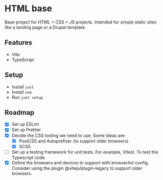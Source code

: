 # HTML base

Base project for HTML + CSS + JS projects. Intended for simple static sites like a landing page or a Drupal template.

## Features

- Vite
- TypeScript

## Setup

- Install `just`
- Install `nvm`
- Run `just setup`

## Roadmap

- [x] Set up ESLint
- [x] Set up Prettier
- [x] Decide the CSS tooling we need to use. Some ideas are:
  - [x] PostCSS and Autoprefixer (to support older browsers)
  - [x] SCSS
- [ ] Set up a testing framework for unit tests. For example, Vitest. To test the Typescript code.
- [x] Define the browsers and devices to support with browserlist config. Consider using the plugin @vitejs/plugin-legacy to support older browsers.
